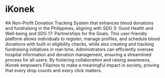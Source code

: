 # iKonek

#A Non-Profit Donation Tracking System that enhances blood donations and fundraising in the Philippines, aligning with SDG 3: Good Health and Well-being and SDG 17: Partnerships for the Goals. This user-friendly platform allows individuals to register, manage profiles, and schedule blood donations with built-in eligibility checks, while also creating and tracking fundraising initiatives in real-time. Administrators can efficiently oversee hospital information and donation management, ensuring a streamlined process for all users. By fostering collaboration and raising awareness, iKonek empowers Filipinos to make a meaningful impact in society, proving that every drop counts and every click matters.